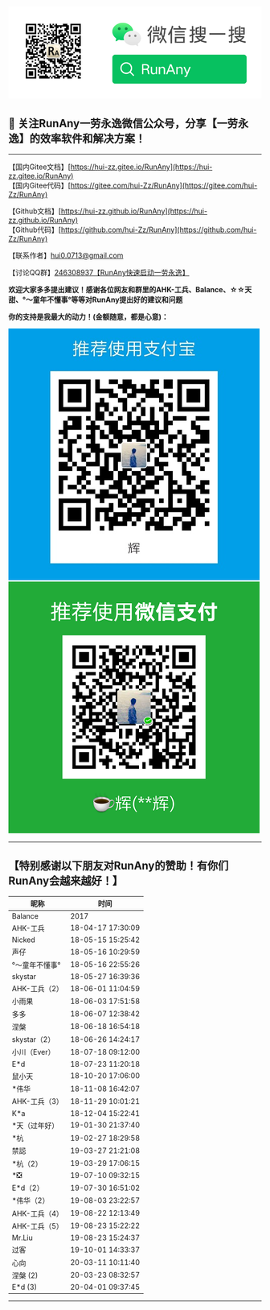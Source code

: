 ![RunAny公众号-白色版](/assets/images/RunAny公众号-白色版.jpg)

## 📢 关注RunAny一劳永逸微信公众号，分享【一劳永逸】的效率软件和解决方案！

---

【国内Gitee文档】[https://hui-zz.gitee.io/RunAny](https://hui-zz.gitee.io/RunAny)  
【国内Gitee代码】[https://gitee.com/hui-Zz/RunAny](https://gitee.com/hui-Zz/RunAny)  

【Github文档】[https://hui-zz.github.io/RunAny](https://hui-zz.github.io/RunAny)  
【Github代码】[https://github.com/hui-Zz/RunAny](https://github.com/hui-Zz/RunAny)  

【联系作者】hui0.0713@gmail.com

【讨论QQ群】[246308937【RunAny快速启动一劳永逸】](https://jq.qq.com/?_wv=1027&k=445Ug7u)

**欢迎大家多多提出建议！感谢各位网友和群里的AHK-工兵、Balance、☆☆天甜、°～童年不懂事°等等对RunAny提出好的建议和问题**

**你的支持是我最大的动力！(金额随意，都是心意)：**

![logo](/assets/images/支持RunAny.jpg ':size=280x280')![logo](/assets/images/支持RunAny.png ':size=280x280')

---

## 【特别感谢以下朋友对RunAny的赞助！有你们RunAny会越来越好！】

| 昵称           | 时间              |
| -------------- | ----------------- |
| Balance        | 2017              |
| AHK-工兵       | 18-04-17 17:30:09 |
| Nicked         | 18-05-15 15:25:42 |
| 声仔           | 18-05-16 10:29:59 |
| °～童年不懂事° | 18-05-16 22:55:26 |
| skystar        | 18-05-27 16:39:36 |
| AHK-工兵（2）  | 18-06-01 11:04:59 |
| 小雨果         | 18-06-03 17:51:58 |
| 多多           | 18-06-07 12:38:42 |
| 涅槃           | 18-06-18 16:54:18 |
| skystar（2）   | 18-06-26 14:24:17 |
| 小川（Ever）   | 18-07-18 09:12:00 |
| E*d            | 18-07-23 11:20:18 |
| 鼠小天         | 18-10-20 17:06:00 |
| *伟华          | 18-11-08 16:42:07 |
| AHK-工兵（3）  | 18-11-29 10:01:21 |
| K*a            | 18-12-04 15:22:41 |
| *天（过年好）  | 19-01-30 21:37:40 |
| *杭            | 19-02-27 18:29:58 |
| 禁誋           | 19-03-27 21:21:08 |
| *杭（2）       | 19-03-29 17:06:15 |
| *❎             | 19-07-10 09:32:15 |
| E*d（2）       | 19-07-30 16:51:02 |
| *伟华（2）     | 19-08-03 23:22:57 |
| AHK-工兵（4）  | 19-08-22 12:13:49 |
| AHK-工兵（5）  | 19-08-23 15:22:22 |
| Mr.Liu         | 19-08-23 15:24:37 |
| 过客            | 19-10-01 14:33:37 |
| 心向            | 20-03-11 10:11:40 |
| 涅槃 (2)        | 20-03-23 08:32:57 |
| E*d (3)        | 20-04-01 09:37:45 |

---